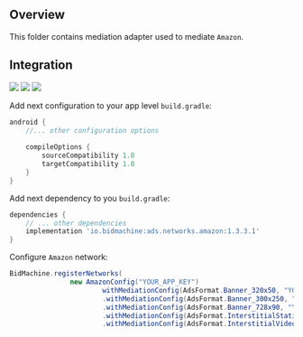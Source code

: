 ## Overview

This folder contains mediation adapter used to mediate `Amazon`.

## Integration

[<img src="https://img.shields.io/badge/Min%20SDK%20version-1.3.3-brightgreen">](https://github.com/bidmachine/BidMachine-Android-SDK)
[<img src="https://img.shields.io/badge/Network%20Adapter%20version-1.3.3.1-brightgreen">](https://artifactory.bidmachine.io/bidmachine/io/bidmachine/ads.networks.amazon/1.3.3.1/)
[<img src="https://img.shields.io/badge/Network%20version-8.0.0-blue">](https://ams.amazon.com/webpublisher/uam/docs/mobile-integration-documentation/other-ad-server-integration.html)

Add next configuration to your app level `build.gradle`:

```groovy
android {
    //... other configuration options
    
    compileOptions {
        sourceCompatibility 1.8
        targetCompatibility 1.8
    }
}
```

Add next dependency to you `build.gradle`:

```groovy
dependencies {
    // ... other dependencies
    implementation 'io.bidmachine:ads.networks.amazon:1.3.3.1'
}
```

Configure `Amazon` network:

```java
BidMachine.registerNetworks(
               new AmazonConfig("YOUR_APP_KEY")
                       withMediationConfig(AdsFormat.Banner_320x50, "YOUR_SLOT_UUID")
                       .withMediationConfig(AdsFormat.Banner_300x250, "YOUR_SLOT_UUID")
                       .withMediationConfig(AdsFormat.Banner_728x90, "YOUR_SLOT_UUID")
                       .withMediationConfig(AdsFormat.InterstitialStatic, "YOUR_SLOT_UUID")
                       .withMediationConfig(AdsFormat.InterstitialVideo, "YOUR_SLOT_UUID"));
```
